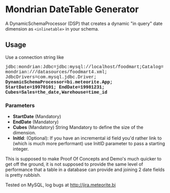 # Mondrian DateTable Generator

A DynamicSchemaProcessor (DSP) that creates a dynamic "in query" date dimension  as `<inlinetable>` in your schema.

## Usage

Use a connection string like

<div style="font-family: 'Courier New', monospace;">
jdbc:mondrian:Jdbc=jdbc:mysql://localhost/foodmart;Catalog=mondrian:///datasources/foodmart4.xml;
JdbcDrivers=com.mysql.jdbc.Driver;
<b>DynamicSchemaProcessor=bi.meteorite.App;
StartDate=19970101;
EndDate=19981231;
Cubes=Sales=the_date,Warehouse=time_id</b>
</div>

<p></p>

### Parameters

* **StartDate** (Mandatory)
* **EndDate** (Mandatory)
* **Cubes** (Mandatory) String Mandatory to define the size of the dimension.
* **InitId**: (Optional): If you have an incremental id field you'd rather link to (which is much more performant) use InitID parameter to pass a starting integer.


This is supposed to make Proof Of Concepts and Demo's much quicker to get off the ground, it is not supposed to provide the same level of performance that a table in a database can provide and joining 2 date fields is pretty rubbish.

Tested on MySQL, log bugs at http://jira.meteorite.bi
